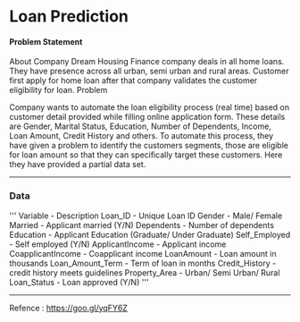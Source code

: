 # Loan Prediction

#### Problem Statement
About Company
Dream Housing Finance company deals in all home loans. They have presence across all urban, semi urban and rural areas. Customer first apply for home loan after that company validates the customer eligibility for loan.
Problem

Company wants to automate the loan eligibility process (real time) based on customer detail provided while filling online application form. These details are Gender, Marital Status, Education, Number of Dependents, Income, Loan Amount, Credit History and others. To automate this process, they have given a problem to identify the customers segments, those are eligible for loan amount so that they can specifically target these customers. Here they have provided a partial data set.

----

### Data
'''
Variable    -   Description
Loan_ID     -   Unique Loan ID
Gender      -   Male/ Female
Married     -   Applicant married (Y/N)
Dependents  -   Number of dependents
Education   -   Applicant Education (Graduate/ Under Graduate)
Self_Employed   -   Self employed (Y/N)
ApplicantIncome -   Applicant income
CoapplicantIncome   -   Coapplicant income
LoanAmount  -   Loan amount in thousands
Loan_Amount_Term    -   Term of loan in months
Credit_History  -   credit history meets guidelines
Property_Area   -   Urban/ Semi Urban/ Rural
Loan_Status     -   Loan approved (Y/N)
'''

---

Refence : https://goo.gl/yqFY6Z
